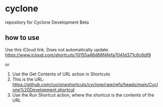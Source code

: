 # cyclone
repository for Cyclone Development Beta
## how to use
Use this iCloud link. Does not automatically update. https://www.icloud.com/shortcuts/10155a46d68f4fefa7041d371c6c6df9

or

1. Use the Get Contents of URL action in Shortcuts
2. This is the URL: https://github.com/cycloneshortcuts/cyclone/raw/refs/heads/main/Cyclone%20Development.shortcut
3. Use the Run Shortcut action, where the shortcut is the contents of the URL